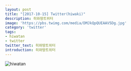 ```yaml
---
layout: post
title: "[2017-10-15] Twitter(hiwaki)"
description: 히와땅트위터
image: 'https://pbs.twimg.com/media/DMJkQpQUEAAV5Dg.jpg'
category: 'twitter'
tags:
- hiwatan
- twitter
twitter_text: 히와땅트위터
introduction: 히와땅트위터
---
```

![hiwatan](https://pbs.twimg.com/media/DMJkSX6VQAA2kiR.jpg)
